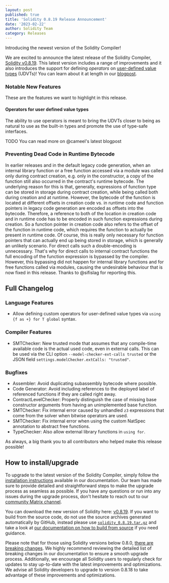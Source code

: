 ```yaml
---
layout: post
published: true
title: 'Solidity 0.8.19 Release Announcement'
date: '2023-02-22'
author: Solidity Team
category: Releases
---
```


Introducing the newest version of the Solidity Compiler!

We are excited to announce the latest release of the Solidity Compiler, [Solidity v0.8.19](https://github.com/ethereum/solidity/releases/tag/v0.8.19). 
This latest version includes a range of improvements and it also introduces the support for defining *operators* on [user-defined value types](https://docs.soliditylang.org/en/latest/types.html#user-defined-value-types) (UDVTs)!
You can learn about it at length in our [blogpost](https://blog.soliditylang.org/2023/02/22/user-defined-operators).

### Notable New Features
These are the features we want to highlight in this release.

#### Operators for user defined value types
The ability to use operators is meant to bring the UDVTs closer to being as natural to use
as the built-in types and promote the use of type-safe interfaces.

TODO You can read more on @cameel's latest blogpost

### Preventing Dead Code in Runtime Bytecode
In earlier releases and in the default legacy code generation, when an internal library function or a free function accessed via a module was called only during contract creation, e.g. only in the constructor,
a copy of the function still also occurred in the contract's runtime bytecode.
The underlying reason for this is that, generally, expressions of function type can be stored in storage during contract creation, while being called both during creation and at runtime.
However, the bytecode of the function is located at different offsets in creation code vs. in runtime code and function pointers in legacy code generation are encoded as offsets into the bytecode.
Therefore, a reference to both of the location in creation code and in runtime code has to be encoded in such function expressions during creation.
So a function pointer in creation code also refers to the offset of the function in runtime code, which requires the function to actually be present in runtime code.
Of course, this is really only necessary for function pointers that can actually end up being stored in storage, which is generally an unlikely scenario.
For direct calls such a double-encoding is unnecessary.
That's why for direct calls to internal contract functions the full encoding of the function expression is bypassed by the compiler.
However, this bypassing did not happen for internal library functions and for free functions called via modules, causing the undesirable behaviour that is now fixed in this release.
Thanks to @sifislag for reporting this.

## Full Changelog
### Language Features
* Allow defining custom operators for user-defined value types via ``using {f as +} for T global`` syntax.

### Compiler Features
* SMTChecker: New trusted mode that assumes that any compile-time available code is the actual used code, even in external calls. This can be used via the CLI option ``--model-checker-ext-calls trusted`` or the JSON field ``settings.modelChecker.extCalls: "trusted"``.

### Bugfixes
* Assembler: Avoid duplicating subassembly bytecode where possible.
* Code Generator: Avoid including references to the deployed label of referenced functions if they are called right away.
* ContractLevelChecker: Properly distinguish the case of missing base constructor arguments from having an unimplemented base function.
* SMTChecker: Fix internal error caused by unhandled ``z3`` expressions that come from the solver when bitwise operators are used.
* SMTChecker: Fix internal error when using the custom NatSpec annotation to abstract free functions.
* TypeChecker: Also allow external library functions in ``using for``.

As always, a big thank you to all contributors who helped make this release possible!

## How to install/upgrade
To upgrade to the latest version of the Solidity Compiler, simply follow the [installation instructions](https://docs.soliditylang.org/en/v0.8.19/installing-solidity.html) available in our documentation. 
Our team has made sure to provide detailed and straightforward steps to make the upgrade process as seamless as possible. If you have any questions or run into any issues during the upgrade process, don't hesitate to reach out to our [community Matrix channel](https://matrix.to/#/#ethereum_solidity:gitter.im). 

You can download the new version of Solidity here: [v0.8.19](https://github.com/ethereum/solidity/releases/tag/v0.8.19).
If you want to build from the source code, do not use the source archives generated automatically by GitHub, instead please use [`solidity_0.8.19.tar.gz`](https://github.com/ethereum/solidity/releases/download/v0.8.19/solidity_0.8.19.tar.gz) and take a look at [our documentation on how to build from source](https://docs.soliditylang.org/en/v0.8.19/installing-solidity.html#building-from-source) if you need guidance.

Please note that for those using Solidity versions below 0.8.0, [there are breaking changes](https://docs.soliditylang.org/en/v0.8.18/080-breaking-changes.html). 
We highly recommend reviewing the detailed list of breaking changes in our documentation to ensure a smooth upgrade process. Additionally, we encourage all Solidity users to regularly check for updates to stay up-to-date with the latest improvements and optimizations.
We advise all Solidity developers to upgrade to version 0.8.18 to take advantage of these improvements and optimizations.

